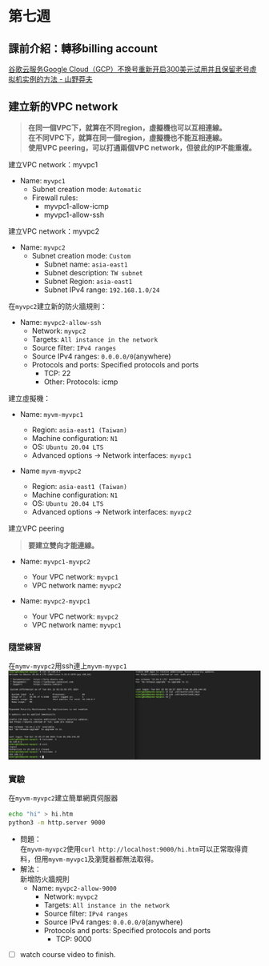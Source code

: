# 第七週

## 課前介紹：轉移billing account
[谷歌云服务Google Cloud（GCP）不换号重新开启300美元试用并且保留老号虚拟机实例的方法 - 山野莽夫](https://www.shanyemangfu.com/gcp-300-old-account.html)

## 建立新的VPC network
> **在同一個VPC下，就算在不同region，虛擬機也可以互相連線。**<br>
> **在不同VPC下，就算在同一個region，虛擬機也不能互相連線。**<br>
> **使用VPC peering，可以打通兩個VPC network，但彼此的IP不能重複。**

建立VPC network：myvpc1
- Name: `myvpc1`
    - Subnet creation mode: `Automatic`
    - Firewall rules:
        * myvpc1-allow-icmp
        * myvpc1-allow-ssh

建立VPC network：myvpc2
- Name: `myvpc2`
    - Subnet creation mode: `Custom`
        * Subnet name: `asia-east1`
        * Subnet description: `TW subnet`
        * Subnet Region: `asia-east1`
        * Subnet IPv4 range: `192.168.1.0/24`

在`myvpc2`建立新的防火牆規則：
- Name: `myvpc2-allow-ssh`
    - Network: `myvpc2`
    - Targets: `All instance in the network`
    - Source filter: `IPv4 ranges`
    - Source IPv4 ranges: `0.0.0.0/0`(anywhere)
    - Protocols and ports: Specified protocols and ports
        * TCP: 22
        * Other: Protocols: icmp

建立虛擬機：
- Name: `myvm-myvpc1`
    * Region: `asia-east1 (Taiwan)`
    * Machine configuration: `N1`
    * OS: `Ubuntu 20.04 LTS`
    * Advanced options -> Network interfaces: `myvpc1`

- Name `myvm-myvpc2`
    * Region: `asia-east1 (Taiwan)`
    * Machine configuration: `N1`
    * OS: `Ubuntu 20.04 LTS`
    * Advanced options -> Network interfaces: `myvpc2`

建立VPC peering
> **要建立雙向才能連線。**
- Name: `myvpc1-myvpc2`
    * Your VPC network: `myvpc1`
    * VPC network name: `myvpc2`

- Name: `myvpc2-myvpc1`
    * Your VPC network: `myvpc2`
    * VPC network name: `myvpc1`

### 隨堂練習
在`mymv-myvpc2`用ssh連上`myvm-myvpc1`<br>
![](src/linux-20241022.jpg)

### 實驗
在`myvm-myvpc2`建立簡單網頁伺服器<br>
```bash
echo "hi" > hi.htm
python3 -m http.server 9000
```

* 問題：<br>
    在`myvm-myvpc2`使用`curl http://localhost:9000/hi.htm`可以正常取得資料，但用`myvm-myvpc1`及瀏覽器都無法取得。
* 解法：<br>
    新增防火牆規則
    - Name: `myvpc2-allow-9000`
        - Network: `myvpc2`
        - Targets: `All instance in the network`
        - Source filter: `IPv4 ranges`
        - Source IPv4 ranges: `0.0.0.0/0`(anywhere)
        - Protocols and ports: Specified protocols and ports
            * TCP: 9000

- [ ] watch course video to finish.
